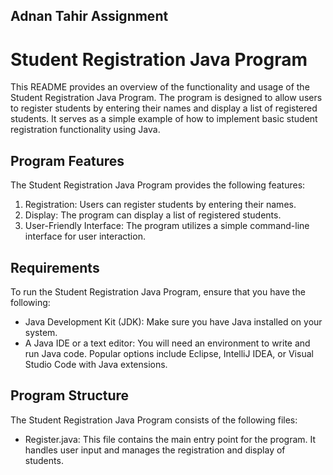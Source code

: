 ## Adnan Tahir Assignment
# Student Registration Java Program

This README provides an overview of the functionality and usage of the Student Registration Java Program. The program is designed to allow users to register students by entering their names and display a list of registered students. It serves as a simple example of how to implement basic student registration functionality using Java.

## Program Features

The Student Registration Java Program provides the following features:

1. Registration: Users can register students by entering their names.
2. Display: The program can display a list of registered students.
3. User-Friendly Interface: The program utilizes a simple command-line interface for user interaction.

## Requirements

To run the Student Registration Java Program, ensure that you have the following:

- Java Development Kit (JDK): Make sure you have Java installed on your system.
- A Java IDE or a text editor: You will need an environment to write and run Java code. Popular options include Eclipse, IntelliJ IDEA, or Visual Studio Code with Java extensions.

## Program Structure

The Student Registration Java Program consists of the following files:

- Register.java: This file contains the main entry point for the program. It handles user input and manages the registration and display of students.